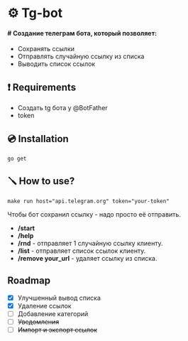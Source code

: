 <!-- <p align="center">
<img src="https://pepy.tech/badge/rss-aggregator" alt="https://pepy.tech/project/rss-aggregator">
<img src="https://pepy.tech/badge/rss-aggregator/month" alt="https://pepy.tech/project/rss-aggregator">
<img src="https://img.shields.io/github/license/Jhnvlglmlbrt/rss-aggregator.svg" alt="https://github.com/Jhnvlglmlbrt/rss-aggregator/blob/master/LICENSE"> -->

# ⚙️ Tg-bot

#### # Создание телеграм бота, который позволяет:

- Сохранять ссылки
- Отправлять случайную ссылку из списка
- Выводить список ссылок

## ❗ Requirements

- Создать tg бота у @BotFather
- token

## 💿 Installation

```
go get 
```

<!-- ## 💻 Example -->

## 🪛 How to use?

```
make run host="api.telegram.org" token="your-token"   
```

Чтобы бот сохранил ссылку - надо просто её отправить.

- **/start**
- **/help**  
- **/rnd** - отправляет 1 случайную ссылку клиенту.
- **/list** - отправляет список ссылок клиенту.
- **/remove your_url** - удаляет ссылку из списка.

## Roadmap

- [x] Улучшенный вывод списка
- [x] Удаление ссылок
- [ ] Добавление категорий
- [ ] <del>Уведомления</del>
- [ ] <del>Импорт и экспорт ссылок</del>